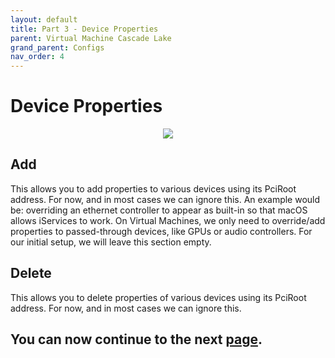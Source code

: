 ```yaml
---
layout: default
title: Part 3 - Device Properties
parent: Virtual Machine Cascade Lake
grand_parent: Configs
nav_order: 4
---
```


# Device Properties

<p align="center">
  <img src="../../../assets/OpenCoreDeviceProperties.png">
</p>

## Add

This allows you to add properties to various devices using its PciRoot address. For now, and in most cases we can ignore this. An example would be: overriding an ethernet controller to appear as built-in so that macOS allows iServices to work. On Virtual Machines, we only need to override/add properties to passed-through devices, like GPUs or audio controllers. For our initial setup, we will leave this section empty.

## Delete

This allows you to delete properties of various devices using its PciRoot address. For now, and in most cases we can ignore this.

## You can now continue to the next <a href="04-Kernel.html">page</a>.